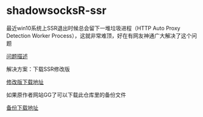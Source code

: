 # shadowsocksR-ssr
最近win10系统上SSR退出时候总会留下一堆垃圾进程（HTTP Auto Proxy Detection Worker Process），这就非常难顶，好在有网友神通广大解决了这个问题

[问题描述](https://tlanyan.me/many-http-auto-proxy-detection-worker-processes/)

解决方案：下载SSR修改版

[修改版下载地址](https://tlanyan.me/shadowsockr-shadowsocksr-shadowsocksrr-clients/)

如果原作者网站GG了可以下载此仓库里的备份文件

[备份下载地址](https://github.com/loubth/shadowsocksR-ssr/raw/master/ShadowsocksR-win-4.9.2-tlanyan.zip)
